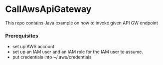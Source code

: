 # CallAwsApiGateway
This repo contains Java example on how to invoke given API GW endpoint


### Prerequisites
- set up AWS account
- set up an IAM user and an IAM role for the IAM user to assume.
- put credentials into ~/.aws/credentials
